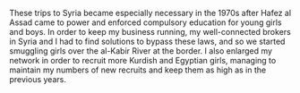 These trips to Syria became especially necessary in the 1970s after Hafez al Assad came to power and enforced compulsory education for young girls and boys. In order to keep my business running, my well-connected brokers in Syria and I had to find solutions to bypass these laws, and so we started smuggling girls over the al-Kabir River at the border. I also enlarged my network in order to recruit more Kurdish and Egyptian girls, managing to maintain my numbers of new recruits and keep them as high as in the previous years.
